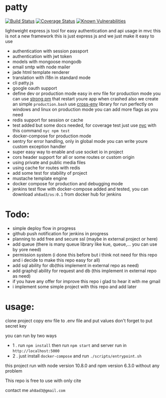 # patty
[![Build Status](https://travis-ci.org/ah8ad3/patty.svg?branch=master)](https://travis-ci.org/ah8ad3/patty)
[![Coverage Status](https://coveralls.io/repos/github/ah8ad3/patty/badge.svg)](https://coveralls.io/github/ah8ad3/patty)
[![Known Vulnerabilities](https://snyk.io/test/github/ah8ad3/patty/badge.svg?targetFile=package.json)](https://snyk.io/test/github/ah8ad3/patty?targetFile=package.json)

lightweight express js tool 
for easy authentication and api usage in mvc
this is not a new framework this is just express js and we just make it easy to use

- authentication with session passport
- authentication with jwt token
- models with mongoose mongodb 
- email smtp with node mailer
- jade html template renderer
- translation with i18n in standard mode
- cli patty.js
- google oauth support
- define dev or production mode easy in env file
for production mode you can use [strong pm](http://strong-pm.io/) that restart youre app when crashed
also we create an simple `production.bash` use [cross-env](https://www.npmjs.com/package/cross-env)
library for run perfectly on windows and linux on production mode
you can add more flags as you need
- redis support for session or cache
- test added but some docs needed, for coverage test just use [nyc](https://www.npmjs.com/package/nyc)
with this command `nyc npm test` 
- docker-compose for production mode
- sentry for error handling, only in global mode you can write youre custom exception handler
- super easy way to enable and use socket io in project
- cors header support for all or some routes or custom origin
- using private and public media files
- using cache for routes with redis
- add some test for stability of project
- mustache template engine
- docker compose for production and debugging mode
- jenkins test flow with docker-compose added and tested, you can download `ah8ad3/os:0.1` from docker hub for jenkins

# Todo:
- simple deploy flow in progress
- github push notification for jenkins in progress
- planning to add free and secure ssl (maybe in external project or here)
- add queue (there is many queue library like kue, queue,... you can use by yore need)
- permission system (i done this before but i think not need for this repo and i decide to make this repo easy for all)
- add sql ability for db(this implement in external repo as need)
- add graphql ability for request and db (this implement in external repo as need)
- if you have any offer for improve this repo i glad to hear it with me gmail
- i implement some simple project with this repo and add later 


# usage:
clone project copy env file to .env file and put values
don't forget to put secret key

you can run by two ways
 
- 1 . run `npm install` then run `npm start` and server run in `http://localhost:5000`
- 2 . just install `docker-compose` and run `./scripts/entrypoint.sh`

this project run with node version 10.8.0
and npm version 6.3.0 without any problem

This repo is free to use with only cite 

contact me `ah8ad3@gmail.com`
